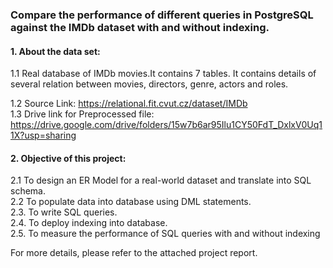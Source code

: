 ### Compare the performance of different queries in PostgreSQL against the IMDb dataset with and without indexing.

#### 1. About the data set:
1.1 Real database of IMDb movies.It contains 7 tables. It contains details of several relation between movies, directors, genre, actors
and roles.

1.2 Source Link:  https://relational.fit.cvut.cz/dataset/IMDb  
1.3 Drive link for Preprocessed file: https://drive.google.com/drive/folders/15w7b6ar95Ilu1CY50FdT_DxlxV0Uq11X?usp=sharing 


#### 2. Objective of this project:
2.1 To design an ER Model for a real-world dataset and translate into SQL schema.  
2.2 To populate data into database using DML statements.  
2.3. To write SQL queries.  
2.4. To deploy indexing into database.  
2.5. To measure the performance of SQL queries with and without indexing

For more details, please refer to the attached project report.
